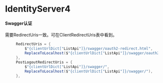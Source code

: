 # IdentityServer4

#### Swagger认证

需要RedirectUris一致。可在ClientRedirectUris表中看到。
```cs
     RedirectUris = {
         $"{clientUrlDict["ListApi"]}/swagger/oauth2-redirect.html",
         ReplaceToLocalhost($"{clientUrlDict["ListApi"]}/swagger/oauth2-redirect.html"),
     },
     PostLogoutRedirectUris = {
         $"{clientUrlDict["ListApi"]}/swagger/",
         ReplaceToLocalhost($"{clientUrlDict["ListApi"]}/swagger/"),
     },

```
